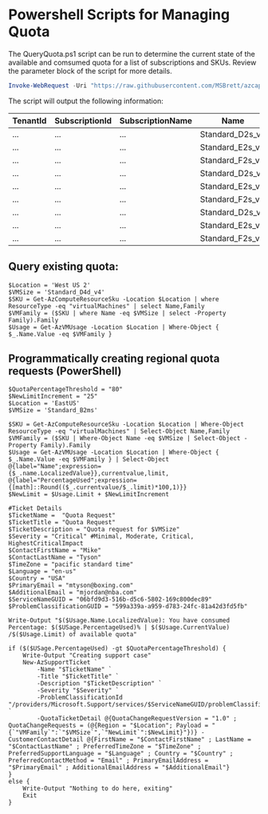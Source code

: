 # Powershell Scripts for Managing Quota  

The QueryQuota.ps1 script can be run to determine the current state of the available and comsumed quota for a list of subscriptions and SKUs. 
Review the parameter block of the script for more details.

```powershell
Invoke-WebRequest -Uri "https://raw.githubusercontent.com/MSBrett/azcapman/main/PS/QuotaQuery.ps1" -OutFile "QuotaQuery.ps1"; .\QuotaQuery.ps1 -SKUs @('Standard_D2s_v5', 'Standard_E2s_v5', 'Standard_F2s_v2') -Locations @('westus', 'westus2', 'westus3') -SubscriptionIds (Get-AzSubscription -TenantId ((Get-AzContext).Tenant.TenantId) | Select-Object SubscriptionId).SubscriptionId
```

The script will output the following information:

|TenantId|SubscriptionId|SubscriptionName|Name|Location|CoresUsed|CoresTotal|Zones|RestrictedZones|RestrictedRegion|
|--------|--------|--------|--------|--------|--------|--------|--------|--------|--------|
|...|...|...|Standard_D2s_v5|westus|0|100|||False|
|...|...|...|Standard_E2s_v5|westus|0|100|||False|
|...|...|...|Standard_F2s_v2|westus|0|100|||False|
|...|...|...|Standard_D2s_v5|westus2|0|100|1,2,3|1,2,3|False|
|...|...|...|Standard_E2s_v5|westus2|0|100|1,2,3|1,2,3|False|
|...|...|...|Standard_F2s_v2|westus2|0|100|1,2,3|1,2,3|False|
|...|...|...|Standard_D2s_v5|westus3|0|100|1,2,3|1,2,3|True|
|...|...|...|Standard_E2s_v5|westus3|0|100|1,2,3|1,2,3|True|
|...|...|...|Standard_F2s_v2|westus3|0|100|1,2,3|2,3|False|

## Query existing quota:
```
$Location = 'West US 2'
$VMSize = 'Standard_D4d_v4'
$SKU = Get-AzComputeResourceSku -Location $Location | where ResourceType -eq "virtualMachines" | select Name,Family
$VMFamily = ($SKU | where Name -eq $VMSize | select -Property Family).Family
$Usage = Get-AzVMUsage -Location $Location | Where-Object { $_.Name.Value -eq $VMFamily }
```
## Programmatically creating regional quota requests (PowerShell)
```
$QuotaPercentageThreshold = "80"
$NewLimitIncrement = "25"
$Location = 'EastUS'
$VMSize = 'Standard_B2ms'

$SKU = Get-AzComputeResourceSku -Location $Location | Where-Object ResourceType -eq "virtualMachines" | Select-Object Name,Family
$VMFamily = ($SKU | Where-Object Name -eq $VMSize | Select-Object -Property Family).Family
$Usage = Get-AzVMUsage -Location $Location | Where-Object { $_.Name.Value -eq $VMFamily } | Select-Object @{label="Name";expression={$_.name.LocalizedValue}},currentvalue,limit, @{label="PercentageUsed";expression={[math]::Round(($_.currentvalue/$_.limit)*100,1)}}
$NewLimit = $Usage.Limit + $NewLimitIncrement

#Ticket Details
$TicketName =  "Quota Request"
$TicketTitle = "Quota Request"
$TicketDescription = "Quota request for $VMSize"
$Severity = "Critical" #Minimal, Moderate, Critical, HighestCriticalImpact
$ContactFirstName = "Mike"
$ContactLastName = "Tyson"
$TimeZone = "pacific standard time"
$Language = "en-us"
$Country = "USA"
$PrimaryEmail = "mtyson@boxing.com"
$AdditionalEmail = "mjordan@nba.com"
$ServiceNameGUID = "06bfd9d3-516b-d5c6-5802-169c800dec89" 
$ProblemClassificationGUID = "599a339a-a959-d783-24fc-81a42d3fd5fb"

Write-Output "$($Usage.Name.LocalizedValue): You have consumed Percentage: $($USage.PercentageUsed)% | $($Usage.CurrentValue) /$($Usage.Limit) of available quota"

if ($($USage.PercentageUsed) -gt $QuotaPercentageThreshold) {
    Write-Output "Creating support case"
    New-AzSupportTicket `
        -Name "$TicketName" `
        -Title "$TicketTitle" `
        -Description "$TicketDescription" `
        -Severity "$Severity" `
        -ProblemClassificationId "/providers/Microsoft.Support/services/$ServiceNameGUID/problemClassifications/$ProblemClassificationGUID" `
        -QuotaTicketDetail @{QuotaChangeRequestVersion = "1.0" ; QuotaChangeRequests = (@{Region = "$Location"; Payload = "{`"VMFamily`":`"$VMSize`",`"NewLimit`":$NewLimit}"})} -CustomerContactDetail @{FirstName = "$ContactFirstName" ; LastName = "$ContactLastName" ; PreferredTimeZone = "$TimeZone" ; PreferredSupportLanguage = "$Language" ; Country = "$Country" ; PreferredContactMethod = "Email" ; PrimaryEmailAddress = "$PrimaryEmail" ; AdditionalEmailAddress = "$AdditionalEmail"}
}
else {
    Write-Output "Nothing to do here, exiting"
    Exit
}
```
